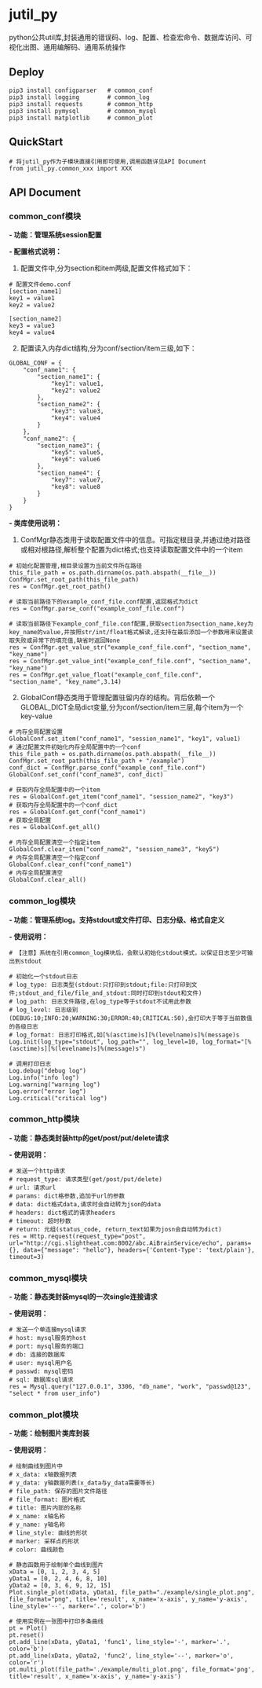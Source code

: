 # jutil_py
python公共util库,封装通用的错误码、log、配置、检查宏命令、数据库访问、可视化出图、通用编解码、通用系统操作

## Deploy
```
pip3 install configparser   # common_conf
pip3 install logging        # common_log
pip3 install requests       # common_http
pip3 install pymysql        # common_mysql
pip3 install matplotlib     # common_plot
```

## QuickStart
```
# 将jutil_py作为子模块直接引用即可使用,调用函数详见API Document
from jutil_py.common_xxx import XXX
```

## API Document
### common_conf模块
<strong>- 功能：管理系统session配置</strong>

<strong>- 配置格式说明：</strong>
1. 配置文件中,分为section和item两级,配置文件格式如下：
```
# 配置文件demo.conf
[section_name1]
key1 = value1
key2 = value2

[section_name2]
key3 = value3
key4 = value4
```

2. 配置读入内存dict结构,分为conf/section/item三级,如下：
```
GLOBAL_CONF = {
    "conf_name1": {
        "section_name1": {
            "key1": value1,
            "key2": value2
        },
        "section_name2": {
            "key3": value3,
            "key4": value4
        }
    },
    "conf_name2": {
        "section_name3": {
            "key5": value5,
            "key6": value6
        },
        "section_name4": {
            "key7": value7,
            "key8": value8
        }
    }
}
```
<strong>- 类库使用说明：</strong>
1. ConfMgr静态类用于读取配置文件中的信息。可指定根目录,并通过绝对路径或相对根路径,解析整个配置为dict格式;也支持读取配置文件中的一个item
```
# 初始化配置管理,根目录设置为当前文件所在路径
this_file_path = os.path.dirname(os.path.abspath(__file__))
ConfMgr.set_root_path(this_file_path)
res = ConfMgr.get_root_path()

# 读取当前路径下的example_conf_file.conf配置,返回格式为dict
res = ConfMgr.parse_conf("example_conf_file.conf")

# 读取当前路径下example_conf_file.conf配置,获取section为section_name,key为key_name的value,并按照str/int/float格式解读,还支持在最后添加一个参数用来设置读取失败或异常下的填充值,缺省时返回None
res = ConfMgr.get_value_str("example_conf_file.conf", "section_name", "key_name")
res = ConfMgr.get_value_int("example_conf_file.conf", "section_name", "key_name")
res = ConfMgr.get_value_float("example_conf_file.conf", "section_name", "key_name",3.14)
```
2. GlobalConf静态类用于管理配置驻留内存的结构。背后依赖一个GLOBAL_DICT全局dict变量,分为conf/section/item三层,每个item为一个key-value
```
# 内存全局配置设置
GlobalConf.set_item("conf_name1", "session_name1", "key1", value1)
# 通过配置文件初始化内存全局配置中的一个conf
this_file_path = os.path.dirname(os.path.abspath(__file__))
ConfMgr.set_root_path(this_file_path + "/example")
conf_dict = ConfMgr.parse_conf("example_conf_file.conf")
GlobalConf.set_conf("conf_name3", conf_dict)

# 获取内存全局配置中的一个item
res = GlobalConf.get_item("conf_name1", "session_name2", "key3")
# 获取内存全局配置中的一个conf_dict
res = GlobalConf.get_conf("conf_name1")
# 获取全局配置
res = GlobalConf.get_all()

# 内存全局配置清空一个指定item
GlobalConf.clear_item("conf_name2", "session_name3", "key5")
# 内存全局配置清空一个指定conf
GlobalConf.clear_conf("conf_name1")
# 内存全局配置清空
GlobalConf.clear_all()
```

### common_log模块
<strong>- 功能：管理系统log。支持stdout或文件打印、日志分级、格式自定义</strong>

<strong>- 使用说明：</strong>
```
# 【注意】系统在引用common_log模块后，会默认初始化stdout模式，以保证日志至少可输出到stdout

# 初始化一个stdout日志
# log_type: 日志类型(stdout:只打印到stdout;file:只打印到文件;stdout_and_file/file_and_stdout:同时打印到stdout和文件)
# log_path: 日志文件路径,在log_type等于stdout不试用此参数
# log_level: 日志级别(DEBUG:10;INFO:20;WARNING:30;ERROR:40;CRITICAL:50),会打印大于等于当前数值的各级日志
# log_format: 日志打印格式,如[%(asctime)s][%(levelname)s]%(message)s
Log.init(log_type="stdout", log_path="", log_level=10, log_format="[%(asctime)s][%(levelname)s]%(message)s")

# 调用打印日志
Log.debug("debug log")
Log.info("info log")
Log.warning("warning log")
Log.error("error log")
Log.critical("critical log")
```

### common_http模块
<strong>- 功能：静态类封装http的get/post/put/delete请求</strong>

<strong>- 使用说明：</strong>
```
# 发送一个http请求
# request_type: 请求类型(get/post/put/delete)
# url: 请求url
# params: dict格参数,追加于url的参数
# data: dict格式data,请求时会自动转为json的data
# headers: dict格式的请求headers
# timeout: 超时秒数
# return: 元组(status_code, return_text如果为josn会自动转为dict)
res = Http.request(request_type="post", url="http://cgi.slightheat.com:8002/abc.AiBrainService/echo", params={}, data={"message": "hello"}, headers={'Content-Type': 'text/plain'}, timeout=3)
```

### common_mysql模块
<strong>- 功能：静态类封装mysql的一次single连接请求</strong>

<strong>- 使用说明：</strong>
```
# 发送一个单连接mysql请求
# host: mysql服务的host
# port: mysql服务的端口
# db: 连接的数据库
# user: mysql用户名
# passwd: mysql密码
# sql: 数据库sql请求
res = Mysql.query("127.0.0.1", 3306, "db_name", "work", "passwd@123", "select * from user_info")
```

### common_plot模块
<strong>- 功能：绘制图片类库封装</strong>

<strong>- 使用说明：</strong>
```
# 绘制曲线到图片中
# x_data: x轴数据列表
# y_data: y轴数据列表(x_data与y_data需要等长)
# file_path: 保存的图片文件路径
# file_format: 图片格式
# title: 图片内部的名称
# x_name: x轴名称
# y_name: y轴名称
# line_style: 曲线的形状
# marker: 采样点的形状
# color: 曲线颜色

# 静态函数用于绘制单个曲线到图片
xData = [0, 1, 2, 3, 4, 5]
yData1 = [0, 2, 4, 6, 8, 10]
yData2 = [0, 3, 6, 9, 12, 15]
Plot.single_plot(xData, yData1, file_path="./example/single_plot.png", file_format="png", title='result', x_name='x-axis', y_name='y-axis', line_style='--', marker='.', color='b')

# 使用实例在一张图中打印多条曲线
pt = Plot()
pt.reset()
pt.add_line(xData, yData1, 'func1', line_style='-', marker='.', color='b')
pt.add_line(xData, yData2, 'func2', line_style='--', marker='o', color='r')
pt.multi_plot(file_path='./example/multi_plot.png', file_format='png', title='result', x_name='x-axis', y_name='y-axis')
```


